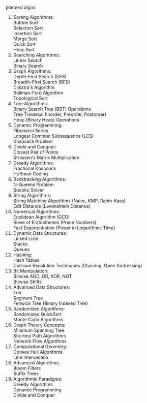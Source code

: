 planned algos
<br>
1. Sorting Algorithms:<br>
Bubble Sort<br>
Selection Sort<br>
Insertion Sort<br>
Merge Sort<br>
Quick Sort<br>
Heap Sort<br>
2. Searching Algorithms:<br>
Linear Search<br>
Binary Search<br>
3. Graph Algorithms:<br>
Depth-First Search (DFS)<br>
Breadth-First Search (BFS)<br>
Dijkstra's Algorithm<br>
Bellman-Ford Algorithm<br>
Topological Sort<br>
4. Tree Algorithms:<br>
Binary Search Tree (BST) Operations<br>
Tree Traversal (Inorder, Preorder, Postorder)<br>
Heap (Binary Heap) Operations<br>
5. Dynamic Programming:<br>
Fibonacci Series<br>
Longest Common Subsequence (LCS)<br>
Knapsack Problem<br>
6. Divide and Conquer:<br>
Closest Pair of Points<br>
Strassen's Matrix Multiplication<br>
7. Greedy Algorithms:<br>
Fractional Knapsack<br>
Huffman Coding<br>
8. Backtracking Algorithms:<br>
N-Queens Problem<br>
Sudoku Solver<br>
9. String Algorithms:<br>
String Matching Algorithms (Naive, KMP, Rabin-Karp)<br>
Edit Distance (Levenshtein Distance)<br>
10. Numerical Algorithms:<br>
Euclidean Algorithm (GCD)<br>
Sieve of Eratosthenes (Prime Numbers)<br>
Fast Exponentiation (Power in Logarithmic Time)<br>
11. Dynamic Data Structures:<br>
Linked Lists<br>
Stacks<br>
Queues<br>
12. Hashing:<br>
Hash Tables<br>
Collision Resolution Techniques (Chaining, Open Addressing)<br>
13. Bit Manipulation:<br>
Bitwise AND, OR, XOR, NOT<br>
Bitwise Shifts<br>
14. Advanced Data Structures:<br>
Trie<br>
Segment Tree<br>
Fenwick Tree (Binary Indexed Tree)<br>
15. Randomized Algorithms:<br>
Randomized QuickSort<br>
Monte Carlo Algorithms<br>
16. Graph Theory Concepts:<br>
Minimum Spanning Tree<br>
Shortest Path Algorithms<br>
Network Flow Algorithms<br>
17. Computational Geometry:<br>
Convex Hull Algorithms<br>
Line Intersection<br>
18. Advanced Algorithms:<br>
Bloom Filters<br>
Suffix Trees<br>
19. Algorithmic Paradigms:<br>
Greedy Algorithms<br>
Dynamic Programming<br>
Divide and Conquer<br>